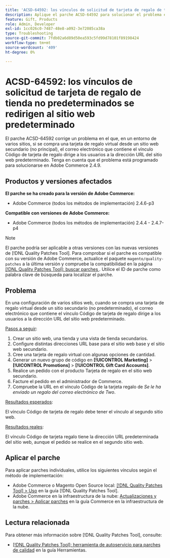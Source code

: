 ```yaml
---
title: 'ACSD-64592: los vínculos de solicitud de tarjeta de regalo de tienda no predeterminados se redirigen al sitio web predeterminado'
description: Aplique el parche ACSD-64592 para solucionar el problema en el que, en una configuración de varios sitios web, cuando se compra una tarjeta de regalo virtual desde el sitio web secundario (no predeterminado), el vínculo Código de tarjeta de regalo del correo electrónico tiene la dirección URL predeterminada del sitio web.
feature: Gift, Products
role: Admin, Developer
exl-id: 1cc026c0-7487-48e8-a092-3e72085ca38a
type: Troubleshooting
source-git-commit: 7fdb02a6d89d50ea593c5fd99d78101f89198424
workflow-type: tm+mt
source-wordcount: '409'
ht-degree: 0%

---
```


# ACSD-64592: los vínculos de solicitud de tarjeta de regalo de tienda no predeterminados se redirigen al sitio web predeterminado

El parche ACSD-64592 corrige un problema en el que, en un entorno de varios sitios, si se compra una tarjeta de regalo virtual desde un sitio web secundario (no principal), el correo electrónico que contiene el vínculo Código de tarjeta de regalo dirige a los usuarios a la dirección URL del sitio web predeterminado. Tenga en cuenta que el problema está programado para solucionarse en Adobe Commerce 2.4.9.

## Productos y versiones afectados

**El parche se ha creado para la versión de Adobe Commerce:**

* Adobe Commerce (todos los métodos de implementación) 2.4.6-p3

**Compatible con versiones de Adobe Commerce:**

* Adobe Commerce (todos los métodos de implementación) 2.4.4 - 2.4.7-p4

>[!NOTE]
>
>El parche podría ser aplicable a otras versiones con las nuevas versiones de [!DNL Quality Patches Tool]. Para comprobar si el parche es compatible con su versión de Adobe Commerce, actualice el paquete `magento/quality-patches` a la última versión y compruebe la compatibilidad en la página [[!DNL Quality Patches Tool]: buscar parches ](https://experienceleague.adobe.com/tools/commerce-quality-patches/index.html). Utilice el ID de parche como palabra clave de búsqueda para localizar el parche.

## Problema

En una configuración de varios sitios web, cuando se compra una tarjeta de regalo virtual desde un sitio secundario (no predeterminado), el correo electrónico que contiene el vínculo Código de tarjeta de regalo dirige a los usuarios a la dirección URL del sitio web predeterminado.

<u>Pasos a seguir</u>:

1. Crear un sitio web, una tienda y una vista de tienda secundarios.
1. Configure distintas direcciones URL base para el sitio web base y el sitio web secundario.
1. Cree una tarjeta de regalo virtual con algunas opciones de cantidad.
1. Generar un nuevo grupo de código en **[!UICONTROL Marketing]** > **[!UICONTROL Promotions]** > **[!UICONTROL Gift Card Accounts]**.
1. Realice un pedido con el producto Tarjeta de regalo en el sitio web secundario.
1. Facture el pedido en el administrador de Commerce.
1. Compruebe la URL en el vínculo Código de la tarjeta regalo de *Se le ha enviado un regalo del correo electrónico de Two*.

<u>Resultados esperados</u>:

El vínculo Código de tarjeta de regalo debe tener el vínculo al segundo sitio web.

<u>Resultados reales</u>:

El vínculo Código de tarjeta regalo tiene la dirección URL predeterminada del sitio web, aunque el pedido se realice en el segundo sitio web.

## Aplicar el parche

Para aplicar parches individuales, utilice los siguientes vínculos según el método de implementación:

* Adobe Commerce o Magento Open Source local: [[!DNL Quality Patches Tool] > Uso](/help/tools/quality-patches-tool/usage.md) en la guía [!DNL Quality Patches Tool].
* Adobe Commerce en la infraestructura de la nube: [Actualizaciones y parches > Aplicar parches](https://experienceleague.adobe.com/docs/commerce-cloud-service/user-guide/develop/upgrade/apply-patches.html) en la guía Commerce en la infraestructura de la nube.

## Lectura relacionada

Para obtener más información sobre [!DNL Quality Patches Tool], consulte:
* [[!DNL Quality Patches Tool]: herramienta de autoservicio para parches de calidad](/help/tools/quality-patches-tool/quality-patches-tool-to-self-serve-quality-patches.md) en la guía Herramientas.
